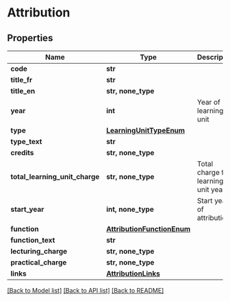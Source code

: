# Attribution

## Properties
Name | Type | Description | Notes
------------ | ------------- | ------------- | -------------
**code** | **str** |  | [optional] 
**title_fr** | **str** |  | [optional] 
**title_en** | **str, none_type** |  | [optional] 
**year** | **int** | Year of learning unit | [optional] 
**type** | [**LearningUnitTypeEnum**](LearningUnitTypeEnum.md) |  | [optional] 
**type_text** | **str** |  | [optional] 
**credits** | **str, none_type** |  | [optional] 
**total_learning_unit_charge** | **str, none_type** | Total charge for learning unit year | [optional] 
**start_year** | **int, none_type** | Start year of attribution | [optional] 
**function** | [**AttributionFunctionEnum**](AttributionFunctionEnum.md) |  | [optional] 
**function_text** | **str** |  | [optional] 
**lecturing_charge** | **str, none_type** |  | [optional] 
**practical_charge** | **str, none_type** |  | [optional] 
**links** | [**AttributionLinks**](AttributionLinks.md) |  | [optional] 

[[Back to Model list]](../README.md#documentation-for-models) [[Back to API list]](../README.md#documentation-for-api-endpoints) [[Back to README]](../README.md)


